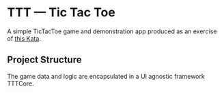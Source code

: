#  TTT — Tic Tac Toe

A simple TicTacToe game and demonstration app produced as an exercise of [this Kata](https://github.com/stephane-genicot/katas/blob/master/TicTacToe.md).

## Project Structure

The game data and logic are encapsulated in a UI agnostic framework TTTCore.
